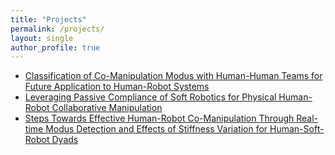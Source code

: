 ```yaml
---
title: "Projects"
permalink: /projects/
layout: single
author_profile: true
---
```


- <a href="https://dl.acm.org/doi/10.1145/3659059" target="_blank" rel="noopener noreferrer">Classification of Co-Manipulation Modus with Human-Human Teams for Future Application to Human-Robot Systems</a>
- <a href="https://arxiv.org/html/2504.08184v1" target="_blank" rel="noopener noreferrer">Leveraging Passive Compliance of Soft Robotics for Physical Human-Robot Collaborative Manipulation</a>
- <a href="https://scholarsarchive.byu.edu/etd/10730/" target="_blank" rel="noopener noreferrer">Steps Towards Effective Human-Robot Co-Manipulation Through Real-time Modus Detection and Effects of Stiffness Variation for Human-Soft-Robot Dyads</a>
